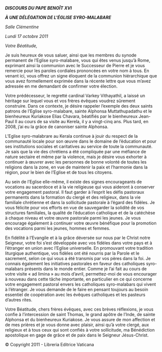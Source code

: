 ***DISCOURS DU PAPE BENOÎT XVI***

***À UNE DÉLÉGATION DE L'ÉGLISE SYRO-MALABARE***

*Salle Clémentine*

*Lundi 17 octobre 2011*

*Votre Béatitude,*

Je suis heureux de vous saluer, ainsi que les membres du synode permanent de l’Eglise syro-malabare, vous qui êtes venus jusqu’à Rome, exprimant ainsi la communion avec le Successeur de Pierre et je vous remercie pour les paroles cordiales prononcées en votre nom à tous. En venant ici, vous offrez un signe éloquent de la communion hiérarchique que vous avez formellement exprimée dans la récente lettre que vous m’avez adressée en me demandant de confirmer votre élection.

Votre prédécesseur, le regretté cardinal Varkey Vithayathil, a laissé un héritage sur lequel vous et vos frères évêques voudrez sûrement construire. Dans ce contexte, je désire rappeler l’exemple des deux saints patrons de l’Eglise syro-malabare, sainte Alphonsa Muttathupadathu et le bienheureux Kuriakose Elias Chavara, béatifiés par le bienheureux Jean-Paul II au cours de sa visite au Kerela, il y a vingt-cinq ans. Plus tard, en 2008, j’ai eu la grâce de canoniser sainte Alphonsa.

L’Eglise syro-malabrare au Kerala continue à jouir du respect de la communauté locale pour son œuvre dans le domaine de l’éducation et pour ses institutions sociales et caritatives au service de toute la communauté. Je sais que la vie des chrétiens a été compliquée par une méfiance de nature sectaire et même par la violence, mais je désire vous exhorter à continuer à œuvrer avec les personnes de bonne volonté de toutes les religions dans la zone, en vue de maintenir la paix et l’harmonie dans la région, pour le bien de l’Eglise et de tous les citoyens.

Au sein de l’Eglise elle-même, il existe des signes encourageants de vocations au sacerdoce et à la vie religieuse qui vous aideront à conserver votre engagement pastoral. Il faut garder à l’esprit les défis pastoraux permanents dans la formation du clergé et des religieux, dans la vie familiale chrétienne et dans la sollicitude pastorale à l’égard des fidèles. Je vous félicite pour vos efforts en vue de sauvegarder la solidité de vos structures familiales, la qualité de l’éducation catholique et de la catéchèse à chaque niveau et votre œuvre pastorale parmi les jeunes. Je vous encourage également à continuer votre œuvre bénéfique pour la promotion des vocations parmi les jeunes, hommes et femmes.

En fidélité à l’Evangile et à la grâce déversée sur nous par le Christ notre Seigneur, votre foi s’est développée avec vos fidèles dans votre pays et à l’étranger en union avec l’Eglise universelle. En promouvant votre tradition liturgique authentique, vos fidèles ont été nourris par la Parole et le sacrement, selon ce qui vous a été transmis par vos pères dans la foi. Je connais également les initiatives pastorales en faveur des catholiques syro-malabars présents dans le monde entier. Comme je l’ai fait au cours de votre visite « ad limina » au mois d’avril, permettez-moi de vous encourager à nouveau dans cette tâche importante, en particulier en ce qui concerne votre engagement pastoral envers les catholiques syro-malabars qui vivent à l’étranger. Je vous demande de le faire en pensant toujours au besoin essentiel de coopération avec les évêques catholiques et les pasteurs d’autres rites.

Votre Béatitude, chers frères évêques, avec ces brèves réflexions, je vous confie à l’intercession de saint Thomas, le grand apôtre de l’Inde, de sainte Alphonsa et du bienheureux Kuriakose. Je vous assure de mon affection et de mes prières et je vous donne avec plaisir, ainsi qu’à votre clergé, aux religieux et à tous ceux qui sont confiés à votre sollicitude, ma Bénédiction apostolique en gage de grâce et de paix dans le Seigneur Jésus-Christ.

© Copyright 2011 - Libreria Editrice Vaticana